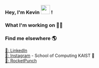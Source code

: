 ### Hey, I'm Kevin <img src="https://media.giphy.com/media/hvRJCLFzcasrR4ia7z/giphy.gif" width="30px"> !

### What I'm working on 👨‍💻

### Find me elsewhere 🌎

[💼: LinkedIn](https://www.linkedin.com/in/kevin-hwang-sh) <br>
[📸: Instagram](https://instagram.com/kevinhwang__) - School of Computing KAIST 🏀 <br>
[🚀: RocketPunch](https://www.rocketpunch.com/@kevinhwang1227) <br>
